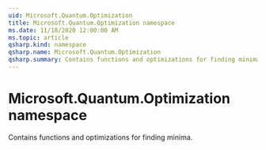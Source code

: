 ```yaml
---
uid: Microsoft.Quantum.Optimization
title: Microsoft.Quantum.Optimization namespace
ms.date: 11/18/2020 12:00:00 AM
ms.topic: article
qsharp.kind: namespace
qsharp.name: Microsoft.Quantum.Optimization
qsharp.summary: Contains functions and optimizations for finding minima.
---
```


# Microsoft.Quantum.Optimization namespace

Contains functions and optimizations for finding minima.

